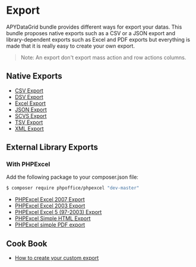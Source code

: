 # Export

APYDataGrid bundle provides different ways for export your datas. This bundle proposes native exports such as a CSV or a JSON export and library-dependent exports such as Excel and PDF exports but everything is made that it is really easy to create your own export.

> Note: An export don't export mass action and row actions columns.

## Native Exports

* [CSV Export](native_exports/CSV_export.md)
* [DSV Export](native_exports/DSV_export.md)
* [Excel Export](native_exports/Excel_export.md)
* [JSON Export](native_exports/JSON_export.md)
* [SCVS Export](native_exports/SCVS_export.md)
* [TSV Export](native_exports/TSV_export.md)
* [XML Export](native_exports/XML_export.md)

## External Library Exports

### With PHPExcel

Add the following package to your composer.json file:

```bash
$ composer require phpoffice/phpexcel "dev-master"
```

* [PHPExcel Excel 2007 Export](library-dependent_exports/PHPExcel/PHPExcel_excel2007_export.md)
* [PHPExcel Excel 2003 Export](library-dependent_exports/PHPExcel/PHPExcel_excel2003_export.md)
* [PHPExcel Excel 5 (97-2003) Export](library-dependent_exports/PHPExcel/PHPExcel_excel5_export.md)
* [PHPExcel Simple HTML Export](library-dependent_exports/PHPExcel/PHPExcel_HTML_export.md)
* [PHPExcel simple PDF export](library-dependent_exports/PHPExcel/PHPExcel_PDF_export.md)

## Cook Book

* [How to create your custom export](create_export.md)